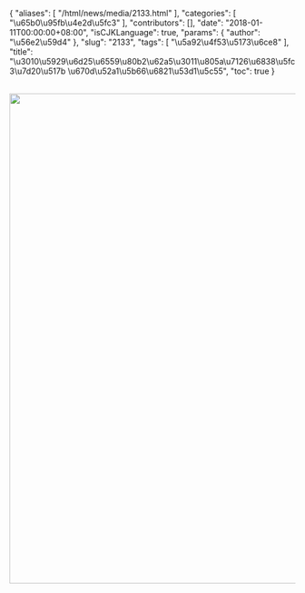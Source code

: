 {
    "aliases": [
        "/html/news/media/2133.html"
    ],
    "categories": [
        "\u65b0\u95fb\u4e2d\u5fc3"
    ],
    "contributors": [],
    "date": "2018-01-11T00:00:00+08:00",
    "isCJKLanguage": true,
    "params": {
        "author": "\u56e2\u59d4"
    },
    "slug": "2133",
    "tags": [
        "\u5a92\u4f53\u5173\u6ce8"
    ],
    "title": "\u3010\u5929\u6d25\u6559\u80b2\u62a5\u3011\u805a\u7126\u6838\u5fc3\u7d20\u517b \u670d\u52a1\u5b66\u6821\u53d1\u5c55",
    "toc": true
}

  
<img
    src="https://cdn.tfls.online/mirror/full/15b4ec70200f415f3200fc1e8ef5087c2c9b7f5a.jpg"
    style="display:block;margin-left:auto;margin-right:auto;"
    decoding="async"
    fetchpriority="auto"
    loading="lazy"
    height="862"
    width="600"
/>


